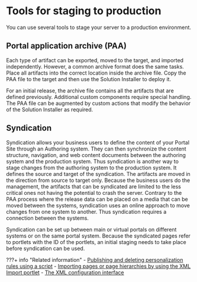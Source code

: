 # Tools for staging to production

You can use several tools to stage your server to a production environment.

## Portal application archive (PAA)

Each type of artifact can be exported, moved to the target, and imported independently. However, a common archive format does the same tasks. Place all artifacts into the correct location inside the archive file. Copy the PAA file to the target and then use the Solution Installer to deploy it.

For an initial release, the archive file contains all the artifacts that are defined previously. Additional custom components require special handling. The PAA file can be augmented by custom actions that modify the behavior of the Solution Installer as required.

## Syndication

Syndication allows your business users to define the content of your Portal Site through an Authoring system. They can then synchronize the content structure, navigation, and web content documents between the authoring system and the production system. Thus syndication is another way to stage changes from the authoring system to the production system. It defines the source and target of the syndication. The artifacts are moved in the direction from source to target only. Because the business users do the management, the artifacts that can be syndicated are limited to the less critical ones not having the potential to crash the server. Contrary to the PAA process where the release data can be placed on a media that can be moved between the systems, syndication uses an online approach to move changes from one system to another. Thus syndication requires a connection between the systems.

Syndication can be set up between main or virtual portals on different systems or on the same portal system. Because the syndicated pages refer to portlets with the ID of the portlets, an initial staging needs to take place before syndication can be used.

???+ info "Related information"
    - [Publishing and deleting personalization rules using a script](../../../../manage_content/pzn/publishing_pzn_rules/pzn_publish_script.md)
    - [Importing pages or page hierarchies by using the XML Import portlet](../../../manage/portal_admin_tools/xml_config_interface/working_xml_config_interface/using_admin_portlets_for_xml_config/adxmltsk_portlets_imp.md)
    - [The XML configuration interface](../../../manage/portal_admin_tools/xml_config_interface/index.md)

